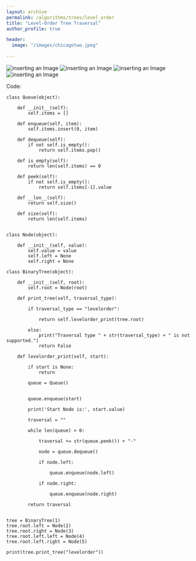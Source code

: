 ```yaml
---
layout: archive
permalink: /algorithms/trees/level_order
title: "Level-Order Tree Traversal"
author_profile: true

header:
  image: "/images/chicagotwo.jpeg"
  
---
```


![inserting an Image](/images/tree/level_order/Page1.jpg)
![inserting an Image](/images/tree/level_order/Page2.jpg)
![inserting an Image](/images/tree/level_order/Page3.jpg)
![inserting an Image](/images/tree/level_order/Page4.jpg)


Code:

    class Queue(object):

        def __init__(self):
            self.items = []

        def enqueue(self, item):
            self.items.insert(0, item)

        def dequeue(self):
            if not self.is_empty():
                return self.items.pop()

        def is_empty(self):
            return len(self.items) == 0

        def peek(self):
            if not self.is_empty():
                return self.items[-1].value

        def __len__(self):
            return self.size()

        def size(self):
            return len(self.items)


    class Node(object):

        def __init__(self, value):
            self.value = value
            self.left = None
            self.right = None

    class BinaryTree(object):

        def __init__(self, root):
            self.root = Node(root)

        def print_tree(self, traversal_type):

            if traversal_type == "levelorder":

                return self.levelorder_print(tree.root)

            else:
                print("Traversal type " + str(traversal_type) + " is not supported.")
                return False

        def levelorder_print(self, start):

            if start is None:
                return 

            queue = Queue()


            queue.enqueue(start)

            print('Start Node is:', start.value)

            traversal = ""

            while len(queue) > 0:

                traversal += str(queue.peek()) + "-"

                node = queue.dequeue()

                if node.left:

                    queue.enqueue(node.left)

                if node.right:

                    queue.enqueue(node.right)

            return traversal


    tree = BinaryTree(1)
    tree.root.left = Node(2)
    tree.root.right = Node(3)
    tree.root.left.left = Node(4)
    tree.root.left.right = Node(5)

    print(tree.print_tree("levelorder"))



